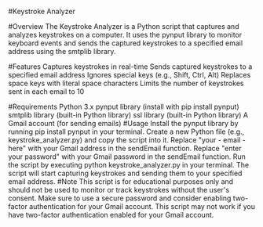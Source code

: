 #Keystroke Analyzer

#Overview
The Keystroke Analyzer is a Python script that captures and analyzes keystrokes on a computer. 
It uses the pynput library to monitor keyboard events and sends the captured keystrokes to a specified email address using the smtplib library.

#Features
Captures keystrokes in real-time
Sends captured keystrokes to a specified email address
Ignores special keys (e.g., Shift, Ctrl, Alt)
Replaces space keys with literal space characters
Limits the number of keystrokes sent in each email to 10

#Requirements
Python 3.x
pynput library (install with pip install pynput)
smtplib library (built-in Python library)
ssl library (built-in Python library)
A Gmail account (for sending emails)
#Usage
Install the pynput library by running pip install pynput in your terminal.
Create a new Python file (e.g., keystroke_analyzer.py) and copy the script into it.
Replace "your - email - here" with your Gmail address in the sendEmail function.
Replace "enter your password" with your Gmail password in the sendEmail function.
Run the script by executing python keystroke_analyzer.py in your terminal.
The script will start capturing keystrokes and sending them to your specified email address.
#Note
This script is for educational purposes only and should not be used to monitor or track keystrokes without the user's consent.
Make sure to use a secure password and consider enabling two-factor authentication for your Gmail account.
This script may not work if you have two-factor authentication enabled for your Gmail account.
